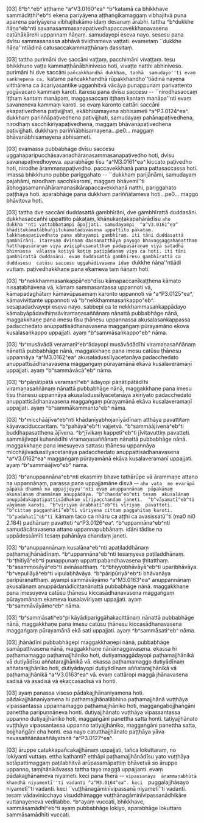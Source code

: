 [03] 8^b^.^eb^ aṭṭhame ^a^V3.0160^ea^ ^b^katamā ca bhikkhave sammādiṭṭhī^eb^ti  ekena pariyāyena aṭṭhaṅgikamaggaṃ vibhajitvā puna aparena pariyāyena  vibhajitukāmo idaṃ desanaṃ ārabhi. tattha ^b^dukkhe ñāṇa^eb^nti  savanasammasanapaṭivedhapaccavekkhaṇavasena catūhākārehi uppannaṃ ñāṇaṃ.  samudayepi eseva nayo. sesesu pana dvīsu sammasanassa abhāvā  tividhameva vaṭṭati. evametaṃ ``dukkhe ñāṇa''ntiādinā  catusaccakammaṭṭhānaṃ dassitaṃ.

[03] tattha purimāni dve saccāni vaṭṭaṃ, pacchimāni vivaṭṭaṃ. tesu  bhikkhuno vaṭṭe kammaṭṭhānābhiniveso hoti, vivaṭṭe natthi abhiniveso.  purimāni hi dve saccāni ``pañcakkhandhā dukkhaṃ, taṇhā  samudayo''ti evaṃ saṅkhepena ca, ``katame pañcakkhandhā  rūpakkhandho''tiādinā nayena vitthārena ca ācariyasantike  uggaṇhitvā vācāya punappunaṃ parivattento yogāvacaro kammaṃ karoti.  itaresu pana dvīsu saccesu -- ``nirodhasaccaṃ iṭṭhaṃ kantaṃ manāpaṃ,  maggasaccaṃ iṭṭhaṃ kantaṃ manāpa''nti evaṃ savaneneva kammaṃ karoti. so  evaṃ karonto cattāri saccāni ekapaṭivedhena paṭivijjhati,  ekābhisamayena abhisameti ^a^P3.0124^ea^. dukkhaṃ  pariññāpaṭivedhena paṭivijjhati, samudayaṃ pahānapaṭivedhena, nirodhaṃ  sacchikiriyapaṭivedhena, maggaṃ bhāvanāpaṭivedhena paṭivijjhati. dukkhaṃ  pariññābhisamayena...pe0... maggaṃ bhāvanābhisamayena abhisameti.

[03] evamassa pubbabhāge dvīsu saccesu  uggahaparipucchāsavanadhāraṇasammasanapaṭivedho hoti, dvīsu  savanapaṭivedhoyeva. aparabhāge tīsu ^a^M3.0161^ea^ kiccato paṭivedho hoti, nirodhe  ārammaṇapaṭivedho. paccavekkhaṇā pana pattasaccassa hoti. imassa  bhikkhuno pubbe pariggahato -- ``dukkhaṃ parijānāmi, samudayaṃ  pajahāmi, nirodhaṃ sacchikaromi, maggaṃ bhāvemī''ti  ābhogasamannāhāramanasikārapaccavekkhaṇā natthi, pariggahato paṭṭhāya  hoti. aparabhāge pana dukkhaṃ pariññātameva hoti...pe0... maggo  bhāvitova hoti.

[03] tattha dve saccāni duddasattā gambhīrāni, dve gambhīrattā duddasāni.  dukkhasaccañhi uppattito pākaṭaṃ, khāṇukaṇṭakapahārādīsu ``aho  dukkha''nti vattabbatampi āpajjati. samudayampi  ^a^V3.0161^ea^ khāditukāmatābhuñjitukāmatādivasena uppattito pākaṭaṃ.  lakkhaṇapaṭivedhato pana ubhayampi gambhīraṃ. iti tāni duddasattā  gambhīrāni. itaresaṃ dvinnaṃ dassanatthāya payogo bhavaggaggahaṇatthaṃ  hatthapasāraṇaṃ viya avīciphusanatthaṃ pādapasāraṇaṃ viya satadhā bhinnassa  vālassa koṭiyā koṭiṃ paṭipādanaṃ viya ca hoti. iti tāni  gambhīrattā duddasāni. evaṃ duddasattā gambhīresu gambhīrattā ca duddasesu  catūsu saccesu uggahādivasena idaṃ ``dukkhe ñāṇa''ntiādi vuttaṃ.  paṭivedhakkhaṇe pana ekameva taṃ ñāṇaṃ hoti.

[03] ^b^nekkhammasaṅkappā^eb^dīsu kāmapaccanīkaṭṭhena kāmato  nissaṭabhāvena vā, kāmaṃ sammasantassa uppannoti vā, kāmapadaghātaṃ  kāmavūpasamaṃ karonto uppannoti vā ^a^P3.0125^ea^,  kāmavivittante uppannoti vā ^b^nekkhammasaṅkappo^eb^. sesapadadvayepi  eseva nayo. sabbepi ca te nekkhammasaṅkappādayo  kāmabyāpādavihiṃsāviramaṇasaññānaṃ nānattā pubbabhāge nānā,  maggakkhaṇe pana imesu tīsu ṭhānesu uppannassa akusalasaṅkappassa  padacchedato anuppattisādhanavasena maggaṅgaṃ pūrayamāno ekova  kusalasaṅkappo uppajjati. ayaṃ ^b^sammāsaṅkappo^eb^ nāma.

[03] ^b^musāvādā veramaṇī^eb^ādayopi musāvādādīhi  viramaṇasaññānaṃ nānattā pubbabhāge nānā, maggakkhaṇe pana imesu  catūsu ṭhānesu uppannāya ^a^M3.0162^ea^ akusaladussīlyacetanāya padacchedato  anuppattisādhanavasena maggaṅgaṃ pūrayamānā ekāva kusalaveramaṇī  uppajjati. ayaṃ ^b^sammāvācā^eb^ nāma.

[03] ^b^pāṇātipātā veramaṇī^eb^ ādayopi pāṇātipātādīhi  viramaṇasaññānaṃ nānattā pubbabhāge nānā, maggakkhaṇe pana imesu tīsu  ṭhānesu uppannāya akusaladussīlyacetanāya akiriyato padacchedato  anuppattisādhanavasena maggaṅgaṃ pūrayamānā ekāva kusalaveramaṇī  uppajjati. ayaṃ ^b^sammākammanto^eb^ nāma.

[03] ^b^micchāājīva^eb^nti khādanīyabhojanīyādīnaṃ atthāya  pavattitaṃ kāyavacīduccaritaṃ. ^b^pahāyā^eb^ti vajjetvā.  ^b^sammāājīvenā^eb^ti buddhapasatthena ājīvena. ^b^jīvikaṃ  kappetī^eb^ti jīvitavuttiṃ pavatteti. sammājīvopi kuhanādīhi  viramaṇasaññānaṃ nānattā pubbabhāge nānā. maggakkhaṇe pana imesuyeva  sattasu ṭhānesu uppannāya micchājīvadussīlyacetanāya padacchedato  anuppattisādhanavasena ^a^V3.0162^ea^ maggaṅgaṃ pūrayamānā ekāva kusalaveramaṇī  uppajjati. ayaṃ ^b^sammāājīvo^eb^ nāma.

[03] ^b^anuppannāna^eb^nti ekasmiṃ bhave tathārūpe vā ārammaṇe  attano na uppannānaṃ, parassa pana uppajjamāne disvā -- ``aho vata  me evarūpā pāpakā dhammā na uppajjeyyu''nti evaṃ anuppannānaṃ  pāpakānaṃ akusalānaṃ dhammānaṃ anuppādāya. ^b^chanda^eb^nti tesaṃ  akusalānaṃ anuppādakapaṭipattisādhakaṃ vīriyacchandaṃ janeti.  ^b^vāyamatī^eb^ti vāyāmaṃ karoti. ^b^vīriyaṃ ārabhatī^eb^ti vīriyaṃ  pavatteti. ^b^cittaṃ paggaṇhātī^eb^ti vīriyena cittaṃ paggahitaṃ karoti.  ^b^padahatī^eb^ti ``kāmaṃ taco ca nhāru ca aṭṭhi ca  avasissatū''ti (ma0 ni0 2.184) padhānaṃ pavatteti ^a^P3.0126^ea^.  ^b^uppannāna^eb^nti samudācāravasena attano uppannapubbānaṃ.  idāni tādise na uppādessāmīti tesaṃ pahānāya chandaṃ janeti.

[03] ^b^anuppannānaṃ kusalāna^eb^nti apaṭiladdhānaṃ paṭhamajjhānādīnaṃ.  ^b^uppannāna^eb^nti tesaṃyeva paṭiladdhānaṃ. ^b^ṭhitiyā^eb^ti punappunaṃ  uppattipabandhavasena ṭhitatthaṃ. ^b^asammosāyā^eb^ti avināsatthaṃ.  ^b^bhiyyobhāvāyā^eb^ti uparibhāvāya. ^b^vepullāyā^eb^ti vipulabhāvāya.  ^b^pāripūriyā^eb^ti bhāvanāya paripūraṇatthaṃ. ayampi sammāvāyāmo  ^a^M3.0163^ea^ anuppannānaṃ akusalānaṃ anuppādanādicittanānattā pubbabhāge nānā.  maggakkhaṇe pana imesuyeva catūsu ṭhānesu kiccasādhanavasena maggaṅgaṃ  pūrayamānaṃ ekameva kusalavīriyaṃ uppajjati. ayaṃ ^b^sammāvāyāmo^eb^  nāma.

[03] ^b^sammāsati^eb^pi kāyādipariggāhakacittānaṃ nānattā pubbabhāge  nānā, maggakkhaṇe pana imesu catūsu ṭhānesu kiccasādhanavasena maggaṅgaṃ  pūrayamānā ekā sati uppajjati. ayaṃ ^b^sammāsati^eb^ nāma.

[03] jhānādīni pubbabhāgepi maggakkhaṇepi nānā, pubbabhāge  samāpattivasena nānā, maggakkhaṇe nānāmaggavasena. ekassa hi  paṭhamamaggo paṭhamajjhāniko hoti, dutiyamaggādayopi paṭhamajjhānikā  vā dutiyādīsu aññatarajjhānikā vā. ekassa paṭhamamaggo  dutiyādīnaṃ aññatarajjhāniko hoti, dutiyādayopi dutiyādīnaṃ  aññatarajjhānikā vā paṭhamajjhānikā ^a^V3.0163^ea^ vā. evaṃ cattāropi maggā  jhānavasena sadisā vā asadisā vā ekaccasadisā vā honti.

[03] ayaṃ panassa viseso pādakajjhānaniyamena hoti.  pādakajjhānaniyamena hi paṭhamajjhānalābhino paṭhamajjhānā vuṭṭhāya  vipassantassa uppannamaggo paṭhamajjhāniko hoti, maggaṅgabojjhaṅgāni  panettha paripuṇṇāneva honti. dutiyajjhānato vuṭṭhāya vipassantassa  uppanno dutiyajjhāniko hoti, maggaṅgāni panettha satta honti.  tatiyajjhānato vuṭṭhāya vipassantassa uppanno tatiyajjhāniko,  maggaṅgāni panettha satta, bojjhaṅgāni cha honti. esa nayo  catutthajjhānato paṭṭhāya yāva nevasaññānāsaññāyatanā ^a^P3.0127^ea^.

[03] āruppe catukkapañcakajjhānaṃ uppajjati, tañca lokuttaraṃ, no  lokiyanti vuttaṃ. ettha kathanti? etthāpi paṭhamajjhānādīsu yato  vuṭṭhāya sotāpattimaggaṃ paṭilabhitvā arūpasamāpattiṃ bhāvetvā so  āruppe uppanno, taṃjhānikāvassa tattha tayo maggā uppajjanti. evaṃ  pādakajjhānameva niyameti. keci pana therā -- ``vipassanāya  ārammaṇabhūtā khandhā niyamentī''ti vadanti ^a^M3.0164^ea^. keci  ``puggalajjhāsayo niyametī''ti vadanti. keci  ``vuṭṭhānagāminīvipassanā niyametī''ti vadanti. tesaṃ  vādavinicchayo visuddhimagge vuṭṭhānagāminīvipassanādhikāre  vuttanayeneva veditabbo. ^b^ayaṃ vuccati, bhikkhave,  sammāsamādhī^eb^ti ayaṃ pubbabhāge lokiyo, aparabhāge lokuttaro  sammāsamādhīti vuccati.